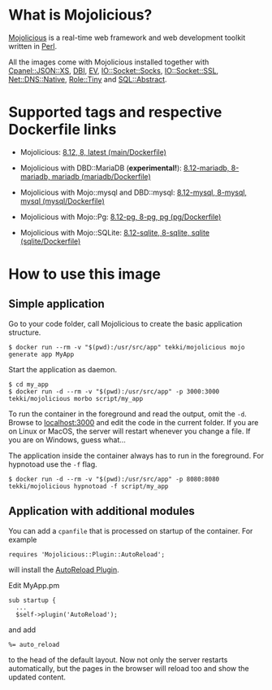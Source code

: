 <!-- this file is generated via docker-builder/update.pl, do not edit it directly -->

# What is Mojolicious?

[Mojolicious](https://mojolicious.org) is a real-time web framework and web development toolkit written
in [Perl](https://www.perl.org).

All the images come with Mojolicious installed together with
[Cpanel::JSON::XS](https://metacpan.org/pod/Cpanel::JSON::XS),
[DBI](https://metacpan.org/pod/DBI),
[EV](https://metacpan.org/pod/EV),
[IO::Socket::Socks](https://metacpan.org/pod/IO::Socket::Socks),
[IO::Socket::SSL](https://metacpan.org/pod/IO::Socket::SSL),
[Net::DNS::Native](https://metacpan.org/pod/Net::DNS::Native),
[Role::Tiny](https://metacpan.org/pod/Role::Tiny) and
[SQL::Abstract](https://metacpan.org/pod/SQL::Abstract).

# Supported tags and respective Dockerfile links

* Mojolicious: [8.12, 8, latest (main/Dockerfile)](https://github.com/Tekki/docker-mojolicious/blob/master/main/Dockerfile)

* Mojolicious with DBD::MariaDB (__experimental!__): [8.12-mariadb, 8-mariadb, mariadb (mariadb/Dockerfile)](https://github.com/Tekki/docker-mojolicious/blob/master/mariadb/Dockerfile)

* Mojolicious with Mojo::mysql and DBD::mysql: [8.12-mysql, 8-mysql, mysql (mysql/Dockerfile)](https://github.com/Tekki/docker-mojolicious/blob/master/mysql/Dockerfile)

* Mojolicious with Mojo::Pg: [8.12-pg, 8-pg, pg (pg/Dockerfile)](https://github.com/Tekki/docker-mojolicious/blob/master/pg/Dockerfile)

* Mojolicious with Mojo::SQLite: [8.12-sqlite, 8-sqlite, sqlite (sqlite/Dockerfile)](https://github.com/Tekki/docker-mojolicious/blob/master/sqlite/Dockerfile)

# How to use this image

## Simple application

Go to your code folder, call Mojolicious to create the basic application structure.

    $ docker run --rm -v "$(pwd):/usr/src/app" tekki/mojolicious mojo generate app MyApp

Start the application as daemon.

    $ cd my_app
    $ docker run -d --rm -v "$(pwd):/usr/src/app" -p 3000:3000 tekki/mojolicious morbo script/my_app

To run the container in the foreground and read the output, omit the `-d`.
Browse to [localhost:3000](http://localhost:3000) and edit the code in the current folder.
If you are on Linux or MacOS, the server will restart whenever you change a file.
If you are on Windows, guess what...

The application inside the container always has to run in the foreground. For hypnotoad use the `-f` flag.

    $ docker run -d --rm -v "$(pwd):/usr/src/app" -p 8080:8080 tekki/mojolicious hypnotoad -f script/my_app

## Application with additional modules

You can add a `cpanfile` that is processed on startup of the container. For example

    requires 'Mojolicious::Plugin::AutoReload';

will install the [AutoReload Plugin](https://metacpan.org/pod/Mojolicious::Plugin::AutoReload).

Edit MyApp.pm

    sub startup {
      ...
      $self->plugin('AutoReload');

and add

    %= auto_reload

to the head of the default layout. Now not only the server restarts automatically, but the pages in the
browser will reload too and show the updated content.

